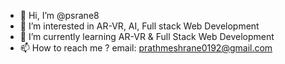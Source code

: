 - 👋 Hi, I’m @psrane8
- 👀 I’m interested in AR-VR, AI, Full stack Web Development 
- 🌱 I’m currently learning AR-VR & Full Stack Web Development
- 📫 How to reach me ?
email: prathmeshrane0192@gmail.com

<!---
psrane8/psrane8 is a ✨ special ✨ repository because its `README.md` (this file) appears on your GitHub profile.
You can click the Preview link to take a look at your changes.
--->
